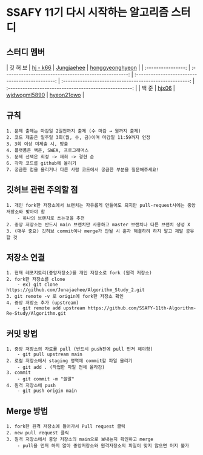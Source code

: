 # SSAFY 11기 다시 시작하는 알고리즘 스터디

## 스터디 멤버

| 깃&nbsp;허&nbsp;브 | [hj&nbsp;-&nbsp;k66](https://github.com/hj-k66) |      [Jungjaehee](https://github.com/Jungjaehee)       | [honggyeonghyeon](https://github.com/honggyeonghyeon) |
| :----------------: | :---------------------------------------------------: | :---------------------------------------------: | :----------------------------------------------------: | :---------------------------------------------------: |
|     백&nbsp;준     |    [hjx06](https://solved.ac/profile/hjx06)     | [wjdwogml5890](https://solved.ac/profile/wjdwogml5890) |  [hyeon21owo](https://solved.ac/profile/hyeon21owo)   |

## 규칙

```
1. 문제 출제는 마감일 2일전까지 출제 (수 마감 → 월까지 출제)
2. 코드 제출은 일주일 3회(월, 수, 금)이며 마감일 11:59까지 인정
3. 3회 이상 미제출 시, 방출
4. 플랫폼은 백준, SWEA, 프로그래머스
5. 문제 선택은 희정 -> 재희 -> 경현 순
6. 각자 코드를 github에 올리기
7. 궁금한 점을 올리거나 다른 사람 코드에서 궁금한 부분을 질문해주세요!
```

## 깃허브 관련 주의할 점

```
1. 개인 fork한 저장소에서 브랜치는 자유롭게 만들어도 되지만 pull-request시에는 중앙 저장소와 맞아야 함
	- 하나의 브랜치로 쓰는것을 추천
2. 중앙 저장소는 반드시 main 브랜치만 사용하고 master 브랜치나 다른 브랜치 생성 X
3. (매우 중요) 깃허브 commit이나 merge가 안될 시 혼자 해결하려 하지 말고 제발 공유할 것
```

## 저장소 연결

```
1. 현재 레포지토리(중앙저장소)를 개인 저장소로 fork (원격 저장소)
2. fork한 저장소를 clone
	- ex) git clone https://github.com/Junajaehee/Algorithm_Study_2.git
3. git remote -v 로 origin에 fork한 저장소 확인
4. 중앙 저장소 추가 (upstream)
	- git remote add upstream https://github.com/SSAFY-11th-Algorithm-Re-Study/Algorithm.git
```

## 커밋 방법

```
1. 중앙 저장소의 자료를 pull (반드시 push전에 pull 먼저 해야함)
	- git pull upstream main
2. 로컬 저장소에서 staging 영역에 commit할 파일 올리기
	- git add . (작업한 파일 전체 올라감)
3. commit
	- git commit -m "쓸말"
4. 원격 저장소에 push
	- git push origin main
```

## Merge 방법

```
1. fork한 원격 저장소에 들어가서 Pull request 클릭
2. new pull request 클릭
3. 원격 저장소에서 중앙 저장소의 main으로 보내는지 확인하고 merge
	- pull을 먼저 하지 않아 중앙저장소와 원격저장소의 파일이 맞지 않으면 머지 불가
```
